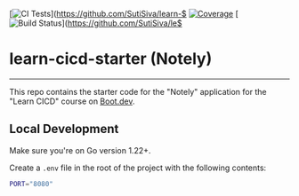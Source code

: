 [![CI Tests](https://github.com/SutiSiva/learn-cicd-starter/actions/workflows/ci.yml/badge.svg)](https://github.com/SutiSiva/learn-$
[![Coverage](https://img.shields.io/badge/coverage-unknown-lightgrey.svg)](#)
[![Build Status](https://github.com/SutiSiva/learn-cicd-starter/actions/workflows/ci.yml/badge.svg)](https://github.com/SutiSiva/le$


# learn-cicd-starter (Notely)

---

This repo contains the starter code for the "Notely" application for the "Learn CICD" course on [Boot.dev](https://boot.dev).

## Local Development

Make sure you're on Go version 1.22+.

Create a `.env` file in the root of the project with the following contents:

```bash
PORT="8080"

